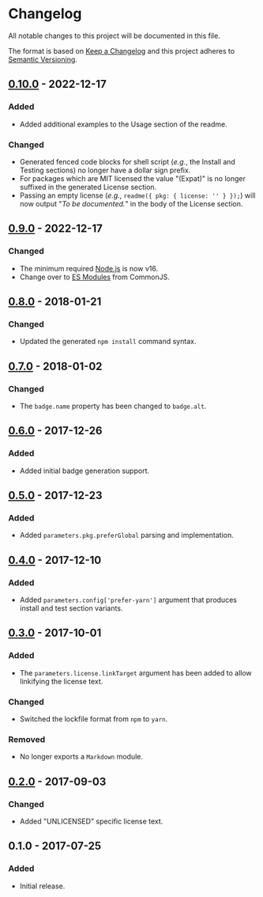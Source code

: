 Changelog
=========
All notable changes to this project will be documented in this file.

The format is based on [Keep a Changelog](http://keepachangelog.com/en/1.0.0/)
and this project adheres to [Semantic Versioning](http://semver.org/spec/v2.0.0.html).

[0.10.0] - 2022-12-17
---------------------
### Added
- Added additional examples to the Usage section of the readme.

### Changed
- Generated fenced code blocks for shell script (_e.g._, the Install and Testing sections) no longer have a dollar sign prefix.
- For packages which are MIT licensed the value "(Expat)" is no longer suffixed in the generated License section.
- Passing an empty license (_e.g._, `readme({ pkg: { license: '' } });`) will now output "_To be documented._" in the body of the License section.

[0.9.0] - 2022-12-17
--------------------
### Changed
- The minimum required [Node.js](https://nodejs.org/) is now v16.
- Change over to [ES Modules](https://gist.github.com/sindresorhus/a39789f98801d908bbc7ff3ecc99d99c) from CommonJS.

[0.8.0] - 2018-01-21
--------------------
### Changed
- Updated the generated `npm install` command syntax.

[0.7.0] - 2018-01-02
--------------------
### Changed
- The `badge.name` property has been changed to `badge.alt`.

[0.6.0] - 2017-12-26
--------------------
### Added
- Added initial badge generation support.

[0.5.0] - 2017-12-23
--------------------
### Added
- Added `parameters.pkg.preferGlobal` parsing and implementation.

[0.4.0] - 2017-12-10
--------------------
### Added
- Added `parameters.config['prefer-yarn']` argument that produces install and test section variants.

[0.3.0] - 2017-10-01
--------------------
### Added
- The `parameters.license.linkTarget` argument has been added to allow linkifying the license text.

### Changed
- Switched the lockfile format from `npm` to `yarn`.

### Removed
- No longer exports a `Markdown` module.

[0.2.0] - 2017-09-03
--------------------
### Changed
- Added "UNLICENSED" specific license text.

0.1.0 - 2017-07-25
------------------
### Added
- Initial release.

[Unreleased]: https://github.com/jbenner-radham/node-readme-md/compare/v0.10.0...HEAD
[0.10.0]: https://github.com/jbenner-radham/node-readme-md/compare/v0.9.0...v0.10.0
[0.9.0]: https://github.com/jbenner-radham/node-readme-md/compare/v0.8.0...v0.9.0
[0.8.0]: https://github.com/jbenner-radham/node-readme-md/compare/v0.7.0...v0.8.0
[0.7.0]: https://github.com/jbenner-radham/node-readme-md/compare/v0.6.0...v0.7.0
[0.6.0]: https://github.com/jbenner-radham/node-readme-md/compare/v0.5.0...v0.6.0
[0.5.0]: https://github.com/jbenner-radham/node-readme-md/compare/v0.4.0...v0.5.0
[0.4.0]: https://github.com/jbenner-radham/node-readme-md/compare/v0.3.0...v0.4.0
[0.3.0]: https://github.com/jbenner-radham/node-readme-md/compare/v0.2.0...v0.3.0
[0.2.0]: https://github.com/jbenner-radham/node-readme-md/compare/v0.1.0...v0.2.0
